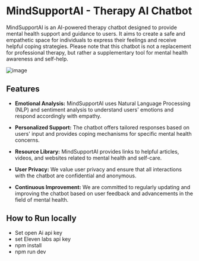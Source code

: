 # MindSupportAI - Therapy AI Chatbot

 
MindSupportAI is an AI-powered therapy chatbot designed to provide mental health support and guidance to users. It aims to create a safe and empathetic space for individuals to express their feelings and receive helpful coping strategies. Please note that this chatbot is not a replacement for professional therapy, but rather a supplementary tool for mental health awareness and self-help.

![image](https://github.com/umershaikh123/mind-support-ai/assets/42178214/15108e5d-ad8b-489f-bf00-67d3815998ee)



## Features

- **Emotional Analysis:** MindSupportAI uses Natural Language Processing (NLP) and sentiment analysis to understand users' emotions and respond accordingly with empathy.

- **Personalized Support:** The chatbot offers tailored responses based on users' input and provides coping mechanisms for specific mental health concerns.

- **Resource Library:** MindSupportAI provides links to helpful articles, videos, and websites related to mental health and self-care.

- **User Privacy:** We value user privacy and ensure that all interactions with the chatbot are confidential and anonymous.

- **Continuous Improvement:** We are committed to regularly updating and improving the chatbot based on user feedback and advancements in the field of mental health.

## How to Run locally

- Set open Ai api key
- set Eleven labs api key
- npm install
- npm run dev
 
 
